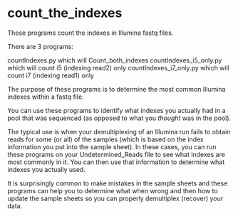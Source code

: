 # count_the_indexes

These programs count the indexes in Illumina fastq files.  

There are 3 programs:

countIndexes.py which will Count_both_indexes
countIndexes_i5_only.py which will count i5 (indexing read2) only
countIndexes_i7_only.py which will count i7 (indexing read1) only

The purpose of these programs is to determine the most common Illumina indexes within a fastq file.

You can use these programs to identify what indexes you actually had in a pool that was sequenced (as opposed to what you _thought_ was in the pool).

The typical use is when your demultiplexing of an Illumina run fails to obtain reads for some (or all) of the samples (which is based on the index information you put into the sample sheet).  In these cases, you can run these programs on your Undetermined_Reads file to see what indexes are most commonly in it.  You can then use that information to determine what indexes you actually used.

It is surprisingly common to make mistakes in the sample sheets and these programs can help you to determine what when wrong and then how to update the sample sheets so you can properly demultiplex (recover) your data.
